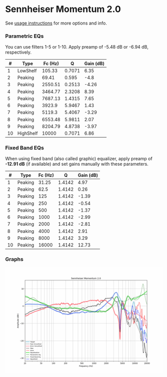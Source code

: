 # Sennheiser Momentum 2.0
See [usage instructions](https://github.com/jaakkopasanen/AutoEq#usage) for more options and info.

### Parametric EQs
You can use filters 1-5 or 1-10. Apply preamp of -5.48 dB or -6.94 dB, respectively.

|   # | Type      |   Fc (Hz) |      Q |   Gain (dB) |
|-----|-----------|-----------|--------|-------------|
|   1 | LowShelf  |    105.33 | 0.7071 |        6.35 |
|   2 | Peaking   |     69.41 | 0.595  |       -4.8  |
|   3 | Peaking   |   2550.51 | 0.2513 |       -4.26 |
|   4 | Peaking   |   3464.77 | 2.3208 |        8.39 |
|   5 | Peaking   |   7687.13 | 1.4315 |        7.65 |
|   6 | Peaking   |   3923.9  | 5.9467 |        1.43 |
|   7 | Peaking   |   5119.3  | 5.4067 |       -3.29 |
|   8 | Peaking   |   6553.48 | 5.9811 |        2.07 |
|   9 | Peaking   |   8204.79 | 4.8738 |       -3.97 |
|  10 | HighShelf |  10000    | 0.7071 |        6.86 |

### Fixed Band EQs
When using fixed band (also called graphic) equalizer, apply preamp of **-12.91 dB** (if available) and set gains manually with these parameters.

|   # | Type    |   Fc (Hz) |      Q |   Gain (dB) |
|-----|---------|-----------|--------|-------------|
|   1 | Peaking |     31.25 | 1.4142 |        4.97 |
|   2 | Peaking |     62.5  | 1.4142 |        0.26 |
|   3 | Peaking |    125    | 1.4142 |       -1.39 |
|   4 | Peaking |    250    | 1.4142 |       -0.54 |
|   5 | Peaking |    500    | 1.4142 |       -1.37 |
|   6 | Peaking |   1000    | 1.4142 |       -2.99 |
|   7 | Peaking |   2000    | 1.4142 |       -2.81 |
|   8 | Peaking |   4000    | 1.4142 |        2.91 |
|   9 | Peaking |   8000    | 1.4142 |        3.29 |
|  10 | Peaking |  16000    | 1.4142 |       12.73 |

### Graphs
![](./Sennheiser%20Momentum%202.0.png)
